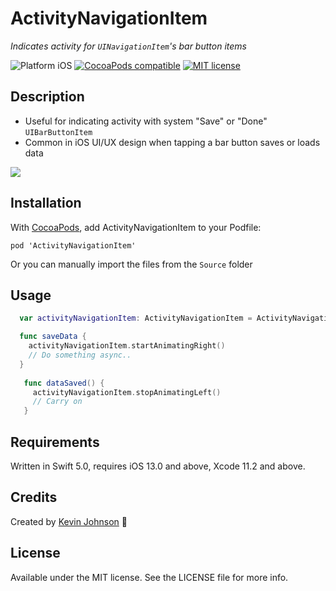 # ActivityNavigationItem

_Indicates activity for `UINavigationItem`'s bar button items_

![Platform iOS](https://img.shields.io/badge/platform-iOS-blue.svg)
[![CocoaPods compatible](https://img.shields.io/cocoapods/v/ActivityNavigationItem.svg)](https://cocoapods.org/pods/ActivityNavigationItem)
[![MIT license](http://img.shields.io/badge/license-MIT-blue.svg)](https://github.com/longhorn499/ActivityNavigationItem/raw/master/LICENSE.md)


## Description

- Useful for indicating activity with system "Save" or "Done" `UIBarButtonItem`
- Common in iOS UI/UX design when tapping a bar button saves or loads data

<img src="https://raw.githubusercontent.com/longhorn499/ActivityNavigationItem/master/Screenshots/Animating.gif"/>

## Installation

With [CocoaPods](https://cocoapods.org), add ActivityNavigationItem to your Podfile:

```
pod 'ActivityNavigationItem'
```

Or you can manually import the files from the `Source` folder

## Usage

``` swift
  var activityNavigationItem: ActivityNavigationItem = ActivityNavigationItem(navigationItem: controller.navigationItem)

  func saveData {
    activityNavigationItem.startAnimatingRight()
    // Do something async..
  }
    
   func dataSaved() {
     activityNavigationItem.stopAnimatingLeft()
     // Carry on
   } 
```

## Requirements

Written in Swift 5.0, requires iOS 13.0 and above, Xcode 11.2 and above.

## Credits

Created by [Kevin Johnson](http://www.johnsonkevin.com) 🤠

## License

Available under the MIT license. See the LICENSE file for more info.
